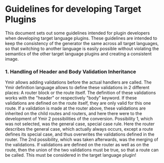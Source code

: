 # Guidelines for developing Target Plugins
This document sets out some guidelines intended for plugin developers when developing target language plugins. These guidelines are intended to keep the consistency of the generator the same across all target languages, so that switching to another language is easily possible without violating the semantics of the other target language plugins and creating a consistent image.

### 1. Handling of Header and Body Validation Inheritance
Ymir allows adding validations before the actual handlers are called. The Ymir definition language allows to define these validations in 2 different places: A router block or the route itself. The definition of these validations works with the "header" or respectively "body" keyword. If these validations are defined on the route itself, they are only valid for this one route. If a validation is made at the router above, these validations are inherited on the child routes and routers, and here there were to the development of Ymir 2 possibilities of the conversion. Possibility 1, which was not selected, was the general case, special case rule. Here the router describes the general case, which actually always occurs, except a route defines its special case, and thus overwrites the validations defined in the router. The 2nd possibility, which was taken afterwards, was the merging of the validations. If validations are defined on the router as well as on the route, then the union of the two validations must be true, so that a route can be called. This must be considered in the target language plugin!